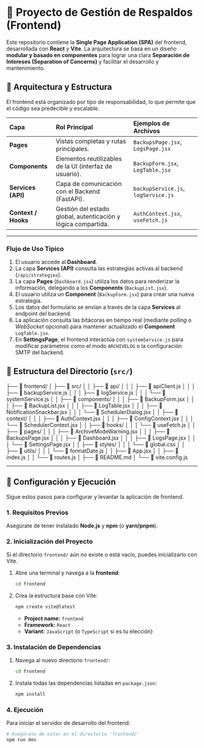 # 🎨 Proyecto de Gestión de Respaldos (Frontend)

Este repositorio contiene la **Single Page Application (SPA)** del frontend, desarrollada con **React** y **Vite**. La arquitectura se basa en un diseño **modular y basado en componentes** para lograr una clara **Separación de Intereses (Separation of Concerns)** y facilitar el desarrollo y mantenimiento.

## 🧠 Arquitectura y Estructura

El frontend está organizado por tipo de responsabilidad, lo que permite que el código sea predecible y escalable.

| Capa | Rol Principal | Ejemplos de Archivos |
| :--- | :--- | :--- |
| **Pages** | Vistas completas y rutas principales. | `BackupsPage.jsx`, `LogsPage.jsx` |
| **Components** | Elementos reutilizables de la UI (interfaz de usuario). | `BackupForm.jsx`, `LogTable.jsx` |
| **Services (API)** | Capa de comunicación con el Backend (FastAPI). | `backupService.js`, `logService.js` |
| **Context / Hooks** | Gestión del estado global, autenticación y lógica compartida. | `AuthContext.jsx`, `useFetch.js` |

---

### Flujo de Uso Típico

1.  El usuario accede al **Dashboard**.
2.  La capa **Services (API)** consulta las estrategias activas al backend (`/api/strategies`).
3.  La capa **Pages** (`Dashboard.jsx`) utiliza los datos para renderizar la información, delegando a los **Components** (`BackupList.jsx`).
4.  El usuario utiliza un **Component** (`BackupForm.jsx`) para crear una nueva estrategia.
5.  Los datos del formulario se envían a través de la capa **Services** al endpoint del backend.
6.  La aplicación consulta las bitácoras en tiempo real (mediante *polling* o *WebSocket* opcional) para mantener actualizado el **Component** `LogTable.jsx`.
7.  En **SettingsPage**, el frontend interactúa con `systemService.js` para modificar parámetros como el modo `ARCHIVELOG` o la configuración SMTP del backend.

## 📁 Estructura del Directorio (`src/`)

├── 📁 frontend/
│   ├── 📁 src/
│   │   ├── 📁 api/
│   │   │   ├── 📄 apiClient.js
│   │   │   ├── 📄 backupService.js
│   │   │   ├── 📄 logService.js
│   │   │   └── 📄 systemService.js
│   │   ├── 📁 components/
│   │   │   ├── 📄 BackupForm.jsx
│   │   │   ├── 📄 BackupList.jsx
│   │   │   ├── 📄 LogTable.jsx
│   │   │   ├── 📄 NotificationSnackbar.jsx
│   │   │   └── 📄 SchedulerDialog.jsx
│   │   ├── 📁 context/
│   │   │   ├── 📄 AuthContext.jsx
│   │   │   ├── 📄 ConfigContext.jsx
│   │   │   └── 📄 SchedulerContext.jsx
│   │   ├── 📁 hooks/
│   │   │   └── 📄 useFetch.js
│   │   ├── 📁 pages/
│   │   │   ├── 📄 ArchiveModeWarning.jsx
│   │   │   ├── 📄 BackupsPage.jsx
│   │   │   ├── 📄 Dashboard.jsx
│   │   │   ├── 📄 LogsPage.jsx
│   │   │   └── 📄 SettingsPage.jsx
│   │   ├── 📁 styles/
│   │   │   └── 🎨 global.css
│   │   ├── 📁 utils/
│   │   │   └── 📄 formatDate.js
│   │   ├── 📄 App.jsx
│   │   ├── 📄 index.js
│   │   └── 📄 routes.js
│   ├── 📖 README.md
│   └── 📄 vite.config.js

---

## 🚀 Configuración y Ejecución

Sigue estos pasos para configurar y levantar la aplicación de frontend.

### 1. Requisitos Previos

Asegúrate de tener instalado **Node.js** y **npm** (o **yarn/pnpm**).

### 2. Inicialización del Proyecto

Si el directorio `frontend/` aún no existe o está vacío, puedes inicializarlo con Vite.

1.  Abre una terminal y navega a la **frontend**:
    ```bash
    cd frontend
    ```

2.  Crea la estructura base con Vite:
    ```bash
    npm create vite@latest
    ```
    * **Project name:** `frontend`
    * **Framework:** `React`
    * **Variant:** `JavaScript` (o `TypeScript` si es tu elección)

### 3. Instalación de Dependencias

1.  Navega al nuevo directorio `frontend/`:
    ```bash
    cd frontend
    ```

2.  Instala todas las dependencias listadas en `package.json`:
    ```bash
    npm install
    ```

### 4. Ejecución

Para iniciar el servidor de desarrollo del frontend:

```bash
# Asegúrate de estar en el directorio 'frontend/'
npm run dev
